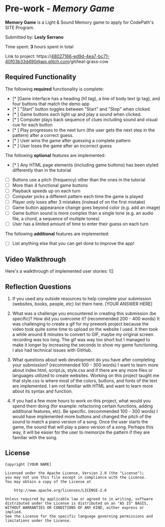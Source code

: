 # Pre-work - *Memory Game*

**Memory Game** is a Light & Sound Memory game to apply for CodePath's SITE Program. 

Submitted by: **Lesly Serrano**

Time spent: **3** hours spent in total

Link to project: https://48027166-ed9d-4ea7-bc71-40f03b33d490@api.glitch.com/git/teal-grass-cow

## Required Functionality

The following **required** functionality is complete:

* [* ]Game interface has a heading (h1 tag), a line of body text (p tag), and four buttons that match the demo app
* [* ] "Start" button toggles between "Start" and "Stop" when clicked. 
* [* ] Game buttons each light up and play a sound when clicked. 
* [* ] Computer plays back sequence of clues including sound and visual cue for each button
* [* ] Play progresses to the next turn (the user gets the next step in the pattern) after a correct guess. 
* [* ] User wins the game after guessing a complete pattern
* [* ] User loses the game after an incorrect guess

The following **optional** features are implemented:

* [* ] Any HTML page elements (including game buttons) has been styled differently than in the tutorial
* [ ] Buttons use a pitch (frequency) other than the ones in the tutorial
* [ ] More than 4 functional game buttons
* [ ] Playback speeds up on each turn
* [ ] Computer picks a different pattern each time the game is played
* [ ] Player only loses after 3 mistakes (instead of on the first mistake)
* [ ] Game button appearance change goes beyond color (e.g. add an image)
* [ ] Game button sound is more complex than a single tone (e.g. an audio file, a chord, a sequence of multiple tones)
* [ ] User has a limited amount of time to enter their guess on each turn

The following **additional** features are implemented:

- [ ] List anything else that you can get done to improve the app!

## Video Walkthrough

Here's a walkthrough of implemented user stories:
![]


## Reflection Questions
1. If you used any outside resources to help complete your submission (websites, books, people, etc) list them here. 
[YOUR ANSWER HERE]

2. What was a challenge you encountered in creating this submission (be specific)? How did you overcome it? (recommended 200 - 400 words) 
    It was challenging to create a gif for my prework project because the video took quite some time to upload on the website I used.
    It then took a while around 8 minutes to convert to GIF, maybe my original screen recording was too long.
    The gif was way too short but I managed to make it longer by increasing the seconds to show my game functioning.
    I also had technical issues with GitHub.
  
3. What questions about web development do you have after completing your submission? (recommended 100 - 300 words) 
  I want to learn more about index.html, script.js, style.css and if there are any more files or languages utilized to create websites.
  Working on this project taught me that style.css is where most of the colors, buttons, and fonts of the text are implemented.
  I am not familiar with HTML and want to learn more about its syntax and function.

4. If you had a few more hours to work on this project, what would you spend them doing (for example: refactoring certain functions, adding additional features, etc). Be specific. (recommended 100 - 300 words) 
  I would have implemented more buttons and changed the pitch of the sound to match a piano version of a song.
  Once the user starts the game, the sound that will play a piano version of a song. 
  Perhaps this way, it will be easier for the user to memorize the pattern if they are familiar with the song.


## License

    Copyright [YOUR NAME]

    Licensed under the Apache License, Version 2.0 (the "License");
    you may not use this file except in compliance with the License.
    You may obtain a copy of the License at

        http://www.apache.org/licenses/LICENSE-2.0

    Unless required by applicable law or agreed to in writing, software
    distributed under the License is distributed on an "AS IS" BASIS,
    WITHOUT WARRANTIES OR CONDITIONS OF ANY KIND, either express or implied.
    See the License for the specific language governing permissions and
    limitations under the License.
